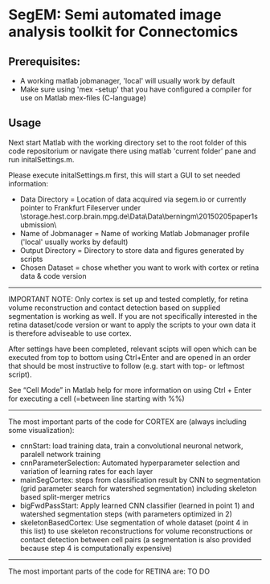 SegEM: Semi automated image analysis toolkit for Connectomics
========================================

Prerequisites:
---------
+ A working matlab jobmanager, 'local' will usually work by default
+ Make sure using 'mex -setup' that you have configured a compiler for use on Matlab mex-files (C-language)

Usage
---------
Next start Matlab with the working directory set to the root folder of this code repositorium or navigate there using matlab 'current folder' pane and run initalSettings.m.

Please execute initalSettings.m first, this will start a GUI to set needed information:

+ Data Directory = Location of data acquired via segem.io or currently pointer to Frankfurt Fileserver under \\storage.hest.corp.brain.mpg.de\Data\Data\berningm\20150205paper1submission\
+ Name of Jobmanager = Name of working Matlab Jobmanager profile ('local' usually works by default)
+ Output Directory = Directory to store data and figures generated by scripts
+ Chosen Dataset = chose whether you want to work with cortex or retina data & code version

---

IMPORTANT NOTE: Only cortex is set up and tested completly, for retina volume reconstruction and contact detection based on supplied segmentation is working as well.
If you are not specifically interested in the retina dataset/code version or want to apply the scripts to your own data it is therefore adviseable to use cortex.

After settings have been completed, relevant scipts will open which can be executed from top to bottom using Ctrl+Enter and are opened in an order that should be most instructive to follow (e.g. start with top- or leftmost script).

See “Cell Mode” in Matlab help for more information on using Ctrl + Enter for executing a cell (=between line starting with %%)

---

The most important parts of the code for CORTEX are (always including some visualization):
+ cnnStart: load training data, train a convolutional neuronal network, paralell network training
+ cnnParameterSelection: Automated hyperparameter selection and variation of learning rates for each layer
+ mainSegCortex: steps from classification result by CNN to segmentation (grid parameter search for watershed segmentation) including skeleton based split-merger metrics
+ bigFwdPassStart: Apply learned CNN classifier (learned in point 1) and watershed segmentation steps (with parameters optimized in 2)
+ skeletonBasedCortex: Use segmentation of whole dataset (point 4 in this list) to use skeleton reconstructions for volume reconstructions or contact detection between cell pairs (a segmentation is also provided because step 4 is computationally expensive)

---

The most important parts of the code for RETINA are:
TO DO
